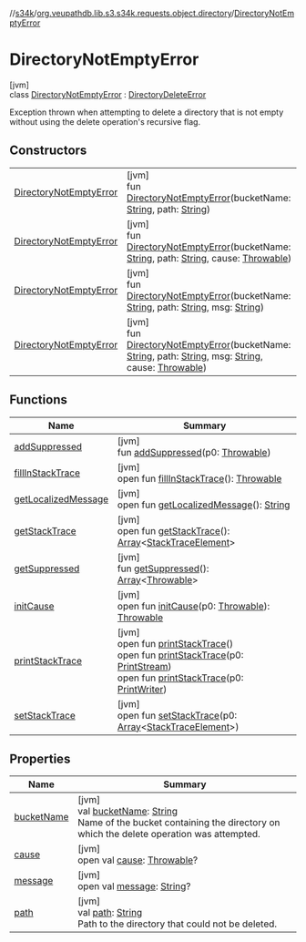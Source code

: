 //[s34k](../../../index.md)/[org.veupathdb.lib.s3.s34k.requests.object.directory](../index.md)/[DirectoryNotEmptyError](index.md)

# DirectoryNotEmptyError

[jvm]\
class [DirectoryNotEmptyError](index.md) : [DirectoryDeleteError](../-directory-delete-error/index.md)

Exception thrown when attempting to delete a directory that is not empty without using the delete operation's recursive flag.

## Constructors

| | |
|---|---|
| [DirectoryNotEmptyError](-directory-not-empty-error.md) | [jvm]<br>fun [DirectoryNotEmptyError](-directory-not-empty-error.md)(bucketName: [String](https://kotlinlang.org/api/latest/jvm/stdlib/kotlin/-string/index.html), path: [String](https://kotlinlang.org/api/latest/jvm/stdlib/kotlin/-string/index.html)) |
| [DirectoryNotEmptyError](-directory-not-empty-error.md) | [jvm]<br>fun [DirectoryNotEmptyError](-directory-not-empty-error.md)(bucketName: [String](https://kotlinlang.org/api/latest/jvm/stdlib/kotlin/-string/index.html), path: [String](https://kotlinlang.org/api/latest/jvm/stdlib/kotlin/-string/index.html), cause: [Throwable](https://kotlinlang.org/api/latest/jvm/stdlib/kotlin/-throwable/index.html)) |
| [DirectoryNotEmptyError](-directory-not-empty-error.md) | [jvm]<br>fun [DirectoryNotEmptyError](-directory-not-empty-error.md)(bucketName: [String](https://kotlinlang.org/api/latest/jvm/stdlib/kotlin/-string/index.html), path: [String](https://kotlinlang.org/api/latest/jvm/stdlib/kotlin/-string/index.html), msg: [String](https://kotlinlang.org/api/latest/jvm/stdlib/kotlin/-string/index.html)) |
| [DirectoryNotEmptyError](-directory-not-empty-error.md) | [jvm]<br>fun [DirectoryNotEmptyError](-directory-not-empty-error.md)(bucketName: [String](https://kotlinlang.org/api/latest/jvm/stdlib/kotlin/-string/index.html), path: [String](https://kotlinlang.org/api/latest/jvm/stdlib/kotlin/-string/index.html), msg: [String](https://kotlinlang.org/api/latest/jvm/stdlib/kotlin/-string/index.html), cause: [Throwable](https://kotlinlang.org/api/latest/jvm/stdlib/kotlin/-throwable/index.html)) |

## Functions

| Name | Summary |
|---|---|
| [addSuppressed](../-directory-object-delete-error/index.md#282858770%2FFunctions%2F-1216412040) | [jvm]<br>fun [addSuppressed](../-directory-object-delete-error/index.md#282858770%2FFunctions%2F-1216412040)(p0: [Throwable](https://kotlinlang.org/api/latest/jvm/stdlib/kotlin/-throwable/index.html)) |
| [fillInStackTrace](../-directory-object-delete-error/index.md#-1102069925%2FFunctions%2F-1216412040) | [jvm]<br>open fun [fillInStackTrace](../-directory-object-delete-error/index.md#-1102069925%2FFunctions%2F-1216412040)(): [Throwable](https://kotlinlang.org/api/latest/jvm/stdlib/kotlin/-throwable/index.html) |
| [getLocalizedMessage](../-directory-object-delete-error/index.md#1043865560%2FFunctions%2F-1216412040) | [jvm]<br>open fun [getLocalizedMessage](../-directory-object-delete-error/index.md#1043865560%2FFunctions%2F-1216412040)(): [String](https://kotlinlang.org/api/latest/jvm/stdlib/kotlin/-string/index.html) |
| [getStackTrace](../-directory-object-delete-error/index.md#2050903719%2FFunctions%2F-1216412040) | [jvm]<br>open fun [getStackTrace](../-directory-object-delete-error/index.md#2050903719%2FFunctions%2F-1216412040)(): [Array](https://kotlinlang.org/api/latest/jvm/stdlib/kotlin/-array/index.html)&lt;[StackTraceElement](https://docs.oracle.com/javase/8/docs/api/java/lang/StackTraceElement.html)&gt; |
| [getSuppressed](../-directory-object-delete-error/index.md#672492560%2FFunctions%2F-1216412040) | [jvm]<br>fun [getSuppressed](../-directory-object-delete-error/index.md#672492560%2FFunctions%2F-1216412040)(): [Array](https://kotlinlang.org/api/latest/jvm/stdlib/kotlin/-array/index.html)&lt;[Throwable](https://kotlinlang.org/api/latest/jvm/stdlib/kotlin/-throwable/index.html)&gt; |
| [initCause](../-directory-object-delete-error/index.md#-418225042%2FFunctions%2F-1216412040) | [jvm]<br>open fun [initCause](../-directory-object-delete-error/index.md#-418225042%2FFunctions%2F-1216412040)(p0: [Throwable](https://kotlinlang.org/api/latest/jvm/stdlib/kotlin/-throwable/index.html)): [Throwable](https://kotlinlang.org/api/latest/jvm/stdlib/kotlin/-throwable/index.html) |
| [printStackTrace](../-directory-object-delete-error/index.md#-1769529168%2FFunctions%2F-1216412040) | [jvm]<br>open fun [printStackTrace](../-directory-object-delete-error/index.md#-1769529168%2FFunctions%2F-1216412040)()<br>open fun [printStackTrace](../-directory-object-delete-error/index.md#1841853697%2FFunctions%2F-1216412040)(p0: [PrintStream](https://docs.oracle.com/javase/8/docs/api/java/io/PrintStream.html))<br>open fun [printStackTrace](../-directory-object-delete-error/index.md#1175535278%2FFunctions%2F-1216412040)(p0: [PrintWriter](https://docs.oracle.com/javase/8/docs/api/java/io/PrintWriter.html)) |
| [setStackTrace](../-directory-object-delete-error/index.md#2135801318%2FFunctions%2F-1216412040) | [jvm]<br>open fun [setStackTrace](../-directory-object-delete-error/index.md#2135801318%2FFunctions%2F-1216412040)(p0: [Array](https://kotlinlang.org/api/latest/jvm/stdlib/kotlin/-array/index.html)&lt;[StackTraceElement](https://docs.oracle.com/javase/8/docs/api/java/lang/StackTraceElement.html)&gt;) |

## Properties

| Name | Summary |
|---|---|
| [bucketName](../-directory-delete-error/bucket-name.md) | [jvm]<br>val [bucketName](../-directory-delete-error/bucket-name.md): [String](https://kotlinlang.org/api/latest/jvm/stdlib/kotlin/-string/index.html)<br>Name of the bucket containing the directory on which the delete operation was attempted. |
| [cause](../-directory-object-delete-error/index.md#-654012527%2FProperties%2F-1216412040) | [jvm]<br>open val [cause](../-directory-object-delete-error/index.md#-654012527%2FProperties%2F-1216412040): [Throwable](https://kotlinlang.org/api/latest/jvm/stdlib/kotlin/-throwable/index.html)? |
| [message](../-directory-object-delete-error/index.md#1824300659%2FProperties%2F-1216412040) | [jvm]<br>open val [message](../-directory-object-delete-error/index.md#1824300659%2FProperties%2F-1216412040): [String](https://kotlinlang.org/api/latest/jvm/stdlib/kotlin/-string/index.html)? |
| [path](../-directory-delete-error/path.md) | [jvm]<br>val [path](../-directory-delete-error/path.md): [String](https://kotlinlang.org/api/latest/jvm/stdlib/kotlin/-string/index.html)<br>Path to the directory that could not be deleted. |
